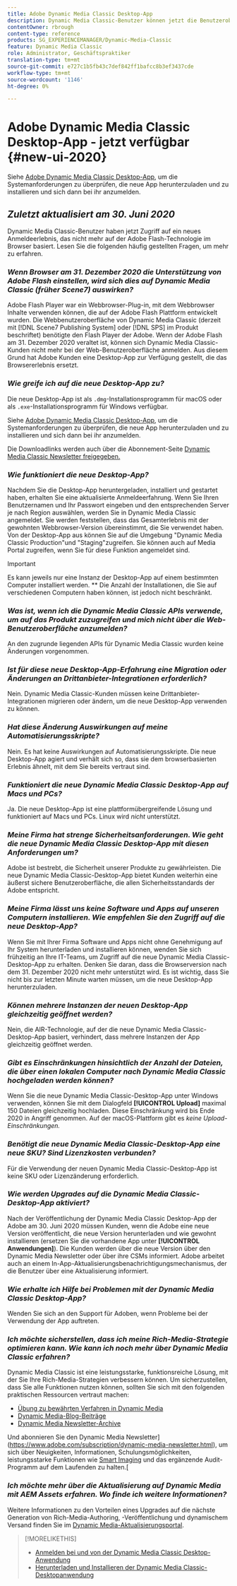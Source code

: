 ```yaml
---
title: Adobe Dynamic Media Classic Desktop-App
description: Dynamic Media Classic-Benutzer können jetzt die Benutzeroberfläche vollständig aktualisieren. Das Erlebnis bietet eine aktualisierte Anmeldung mit Links zu wertvollen Ressourcen. Außerdem ist dieses Update nicht mehr auf die Adobe Flash-Technologie im Browser angewiesen.
contentOwner: rbrough
content-type: reference
products: SG_EXPERIENCEMANAGER/Dynamic-Media-Classic
feature: Dynamic Media Classic
role: Administrator, Geschäftspraktiker
translation-type: tm+mt
source-git-commit: e727c1b5fb43c7def842ff1bafcc8b3ef3437cde
workflow-type: tm+mt
source-wordcount: '1146'
ht-degree: 0%

---
```



# Adobe Dynamic Media Classic Desktop-App - jetzt verfügbar {#new-ui-2020}

Siehe [Adobe Dynamic Media Classic Desktop-App](/help/dynamic-media-classic-desktop-app.md), um die Systemanforderungen zu überprüfen, die neue App herunterzuladen und zu installieren und sich dann bei ihr anzumelden.

## _Zuletzt aktualisiert am 30. Juni 2020_

Dynamic Media Classic-Benutzer haben jetzt Zugriff auf ein neues Anmeldeerlebnis, das nicht mehr auf der Adobe Flash-Technologie im Browser basiert. Lesen Sie die folgenden häufig gestellten Fragen, um mehr zu erfahren.

### **_Wenn Browser am 31. Dezember 2020 die Unterstützung von Adobe Flash einstellen, wird sich dies auf Dynamic Media Classic (früher Scene7) auswirken?_**

Adobe Flash Player war ein Webbrowser-Plug-in, mit dem Webbrowser Inhalte verwenden können, die auf der Adobe Flash Plattform entwickelt wurden. Die Webbenutzeroberfläche von Dynamic Media Classic (derzeit mit [!DNL Scene7 Publishing System] oder [!DNL SPS] im Produkt beschriftet) benötigte den Flash Player der Adobe. Wenn der Adobe Flash am 31. Dezember 2020 veraltet ist, können sich Dynamic Media Classic-Kunden nicht mehr bei der Web-Benutzeroberfläche anmelden. Aus diesem Grund hat Adobe Kunden eine Desktop-App zur Verfügung gestellt, die das Browsererlebnis ersetzt.

### **_Wie greife ich auf die neue Desktop-App zu?_**

Die neue Desktop-App ist als `.dmg`-Installationsprogramm für macOS oder als `.exe`-Installationsprogramm für Windows verfügbar.

Siehe [Adobe Dynamic Media Classic Desktop-App](/help/dynamic-media-classic-desktop-app.md), um die Systemanforderungen zu überprüfen, die neue App herunterzuladen und zu installieren und sich dann bei ihr anzumelden.

Die Downloadlinks werden auch über die Abonnement-Seite [Dynamic Media Classic Newsletter freigegeben.](https://www.adobe.com/subscription/dynamic-media-newsletter.html)

### **_Wie funktioniert die neue Desktop-App?_**

Nachdem Sie die Desktop-App heruntergeladen, installiert und gestartet haben, erhalten Sie eine aktualisierte Anmeldeerfahrung. Wenn Sie Ihren Benutzernamen und Ihr Passwort eingeben und den entsprechenden Server je nach Region auswählen, werden Sie in Dynamic Media Classic angemeldet. Sie werden feststellen, dass das Gesamterlebnis mit der gewohnten Webbrowser-Version übereinstimmt, die Sie verwendet haben. Von der Desktop-App aus können Sie auf die Umgebung &quot;Dynamic Media Classic Production&quot;und &quot;Staging&quot;zugreifen. Sie können auch auf Media Portal zugreifen, wenn Sie für diese Funktion angemeldet sind.

>[!IMPORTANT]
>
>Es kann jeweils nur eine Instanz der Desktop-App auf einem bestimmten Computer installiert werden. ** Die Anzahl der Installationen, die Sie auf verschiedenen Computern haben können, ist jedoch nicht beschränkt.

### **_Was ist, wenn ich die Dynamic Media Classic APIs verwende, um auf das Produkt zuzugreifen und mich nicht über die Web-Benutzeroberfläche anzumelden?_**

An den zugrunde liegenden APIs für Dynamic Media Classic wurden keine Änderungen vorgenommen.

### **_Ist für diese neue Desktop-App-Erfahrung eine Migration oder Änderungen an Drittanbieter-Integrationen erforderlich?_**

Nein. Dynamic Media Classic-Kunden müssen keine Drittanbieter-Integrationen migrieren oder ändern, um die neue Desktop-App verwenden zu können.

### **_Hat diese Änderung Auswirkungen auf meine Automatisierungsskripte?_**

Nein. Es hat keine Auswirkungen auf Automatisierungsskripte. Die neue Desktop-App agiert und verhält sich so, dass sie dem browserbasierten Erlebnis ähnelt, mit dem Sie bereits vertraut sind.

### **_Funktioniert die neue Dynamic Media Classic Desktop-App auf Macs und PCs?_**

Ja. Die neue Desktop-App ist eine plattformübergreifende Lösung und funktioniert auf Macs und PCs. Linux wird *nicht* unterstützt.

### **_Meine Firma hat strenge Sicherheitsanforderungen. Wie geht die neue Dynamic Media Classic Desktop-App mit diesen Anforderungen um?_**

Adobe ist bestrebt, die Sicherheit unserer Produkte zu gewährleisten. Die neue Dynamic Media Classic-Desktop-App bietet Kunden weiterhin eine äußerst sichere Benutzeroberfläche, die allen Sicherheitsstandards der Adobe entspricht.

### **_Meine Firma lässt uns keine Software und Apps auf unseren Computern installieren. Wie empfehlen Sie den Zugriff auf die neue Desktop-App?_**

Wenn Sie mit Ihrer Firma Software und Apps nicht ohne Genehmigung auf Ihr System herunterladen und installieren können, wenden Sie sich frühzeitig an Ihre IT-Teams, um Zugriff auf die neue Dynamic Media Classic-Desktop-App zu erhalten. Denken Sie daran, dass die Browserversion nach dem 31. Dezember 2020 nicht mehr unterstützt wird. Es ist wichtig, dass Sie nicht bis zur letzten Minute warten müssen, um die neue Desktop-App herunterzuladen.

### **_Können mehrere Instanzen der neuen Desktop-App gleichzeitig geöffnet werden?_**

Nein, die AIR-Technologie, auf der die neue Dynamic Media Classic-Desktop-App basiert, verhindert, dass mehrere Instanzen der App gleichzeitig geöffnet werden.

### **_Gibt es Einschränkungen hinsichtlich der Anzahl der Dateien, die über einen lokalen Computer nach Dynamic Media Classic hochgeladen werden können?_**

Wenn Sie die neue Dynamic Media Classic-Desktop-App unter Windows verwenden, können Sie mit dem Dialogfeld **[!UICONTROL Upload]** maximal 150 Dateien gleichzeitig hochladen. Diese Einschränkung wird bis Ende 2020 in Angriff genommen. Auf der macOS-Plattform gibt es *keine Upload-Einschränkungen.*

### **_Benötigt die neue Dynamic Media Classic-Desktop-App eine neue SKU? Sind Lizenzkosten verbunden?_**

Für die Verwendung der neuen Dynamic Media Classic-Desktop-App ist keine SKU oder Lizenzänderung erforderlich.

### **_Wie werden Upgrades auf die Dynamic Media Classic-Desktop-App aktiviert?_**

Nach der Veröffentlichung der Dynamic Media Classic Desktop-App der Adobe am 30. Juni 2020 müssen Kunden, wenn die Adobe eine neue Version veröffentlicht, die neue Version herunterladen und wie gewohnt installieren (ersetzen Sie die vorhandene App unter **[!UICONTROL Anwendungen]**). Die Kunden werden über die neue Version über den Dynamic Media Newsletter oder über ihre CSMs informiert. Adobe arbeitet auch an einem In-App-Aktualisierungsbenachrichtigungsmechanismus, der die Benutzer über eine Aktualisierung informiert.

### **_Wie erhalte ich Hilfe bei Problemen mit der Dynamic Media Classic Desktop-App?_**

Wenden Sie sich an den Support für Adoben, wenn Probleme bei der Verwendung der App auftreten.

### **_Ich möchte sicherstellen, dass ich meine Rich-Media-Strategie optimieren kann. Wie kann ich noch mehr über Dynamic Media Classic erfahren?_**

Dynamic Media Classic ist eine leistungsstarke, funktionsreiche Lösung, mit der Sie Ihre Rich-Media-Strategien verbessern können. Um sicherzustellen, dass Sie alle Funktionen nutzen können, sollten Sie sich mit den folgenden praktischen Ressourcen vertraut machen:

* [Übung zu bewährten Verfahren in Dynamic Media](https://experienceleague.adobe.com/docs/experience-manager-learn/dynamic-media-classic-tutorial/overview.html)
* [Dynamic Media-Blog-Beiträge](https://theblog.adobe.com/tag/dynamic-media/)
* [Dynamic Media Newsletter-Archive](https://experienceleague.adobe.com/docs/dynamic-media-classic/using/dynamic-media-newsletter.html)

Und abonnieren Sie den Dynamic Media Newsletter](https://www.adobe.com/subscription/dynamic-media-newsletter.html), um sich über Neuigkeiten, Informationen, Schulungsmöglichkeiten, leistungsstarke Funktionen wie [Smart Imaging](https://experienceleague.adobe.com/docs/experience-manager-65/assets/dynamic/imaging-faq.html#dynamic) und das ergänzende Audit-Programm auf dem Laufenden zu halten.[

### **_Ich möchte mehr über die Aktualisierung auf Dynamic Media mit AEM Assets erfahren. Wo finde ich weitere Informationen?_**

Weitere Informationen zu den Vorteilen eines Upgrades auf die nächste Generation von Rich-Media-Authoring, -Veröffentlichung und dynamischem Versand finden Sie im [Dynamic Media-Aktualisierungsportal](http://exploreadobe.com/dynamic-media-upgrade/).

>[!MORELIKETHIS]
>
>* [Anmelden bei und von der Dynamic Media Classic Desktop-Anwendung](/help/signing-out.md)
>* [Herunterladen und Installieren der Dynamic Media Classic-Desktopanwendung](/help/dynamic-media-classic-desktop-app.md)



<!-- SAVE - OLD LINK TO BEST PRACTICES GUIDE IN PDF https://www.adobe.com/content/dam/www/us/en/marketing/experience-manager-assets/dynamic-media/adobe-dynamic-media-classic-best-practices-guide.pdf -->

